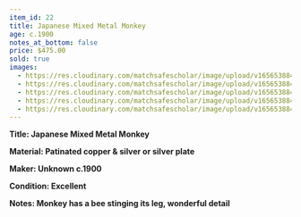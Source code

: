 ```yaml
---
item_id: 22
title: Japanese Mixed Metal Monkey
age: c.1900
notes_at_bottom: false
price: $475.00
sold: true
images:
  - https://res.cloudinary.com/matchsafescholar/image/upload/v1656538848/Monkey1.jpg
  - https://res.cloudinary.com/matchsafescholar/image/upload/v1656538845/Monkey_open2.jpg
  - https://res.cloudinary.com/matchsafescholar/image/upload/v1656538843/Monkey6.jpg
  - https://res.cloudinary.com/matchsafescholar/image/upload/v1656538841/Monkey_bee.jpg
  - https://res.cloudinary.com/matchsafescholar/image/upload/v1656538843/Monkey_face.jpg
---
```

**Title:		Japanese Mixed Metal Monkey**


**Material:	Patinated copper & silver or silver plate**


**Maker:	        Unknown c.1900**


**Condition:	Excellent**


**Notes:		Monkey has a bee stinging its leg, wonderful detail**